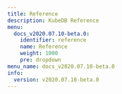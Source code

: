 ```yaml
---
title: Reference
description: KubeDB Reference
menu:
  docs_v2020.07.10-beta.0:
    identifier: reference
    name: Reference
    weight: 1000
    pre: dropdown
menu_name: docs_v2020.07.10-beta.0
info:
  version: v2020.07.10-beta.0
---
```


